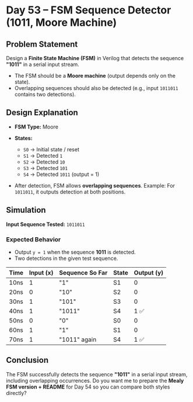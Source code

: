 # Day 53 – FSM Sequence Detector (1011, Moore Machine)

## Problem Statement

Design a **Finite State Machine (FSM)** in Verilog that detects the sequence **"1011"** in a serial input stream.

* The FSM should be a **Moore machine** (output depends only on the state).
* Overlapping sequences should also be detected (e.g., input `1011011` contains two detections).
  
##  Design Explanation

* **FSM Type:** Moore

* **States:**

  * `S0` → Initial state / reset
  * `S1` → Detected `1`
  * `S2` → Detected `10`
  * `S3` → Detected `101`
  * `S4` → Detected `1011` (output = 1)

* After detection, FSM allows **overlapping sequences**.
  Example: For `1011011`, it outputs detection at both positions.

## Simulation

**Input Sequence Tested:** `1011011`

### Expected Behavior

* Output `y = 1` when the sequence **1011** is detected.
* Two detections in the given test sequence.

| Time | Input (x) | Sequence So Far | State | Output (y) |
| ---- | --------- | --------------- | ----- | ---------- |
| 10ns | 1         | "1"             | S1    | 0          |
| 20ns | 0         | "10"            | S2    | 0          |
| 30ns | 1         | "101"           | S3    | 0          |
| 40ns | 1         | "1011"          | S4    | 1 ✅        |
| 50ns | 0         | "0"             | S0    | 0          |
| 60ns | 1         | "1"             | S1    | 0          |
| 70ns | 1         | "1011" again    | S4    | 1 ✅        |


## Conclusion

The FSM successfully detects the sequence **"1011"** in a serial input stream, including overlapping occurrences.
Do you want me to prepare the **Mealy FSM version + README** for Day 54 so you can compare both styles directly?

